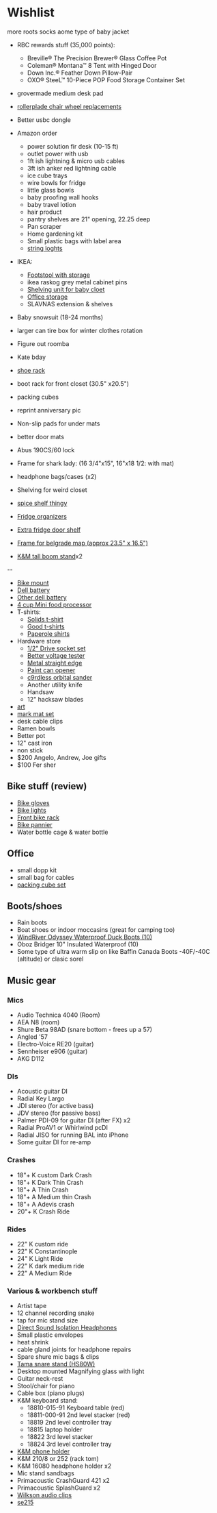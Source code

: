 # Wishlist

more roots socks
aome type of baby jacket 

- RBC rewards stuff (35,000 points):
  - Breville® The Precision Brewer® Glass Coffee Pot
  - Coleman® Montana™ 8 Tent with Hinged Door
  - Down Inc.® Feather Down Pillow-Pair
  - OXO® SteeL™ 10-Piece POP Food Storage Container Set

- grovermade medium desk pad
- [rollerplade chair wheel replacements](https://theofficeoasis.com/products/rollerblade-office-chair-wheels/?variant=31153418764342)
- Better usbc dongle

- Amazon order
  - power solution fir desk (10-15 ft)
  - outlet power with usb
  - 1ft ish lightning & micro usb cables
  - 3ft ish anker red lightning cable
  - ice cube trays
  - wire bowls for fridge
  - little glass bowls
  - baby proofing wall hooks
  - baby travel lotion
  - hair product
  - pantry shelves are 21" opening, 22.25 deep
  - Pan scraper
  - Home gardening kit
  - Small plastic bags with label area
  - [string loghts](https://www.amazon.ca/KNONEW-Photo-Clip-String-Lights/dp/B07FTBNV7L/)

- IKEA:
  - [Footstool with storage](https://www.ikea.com/ca/en/p/gamlehult-footstool-with-storage-rattan-anthracite-10434309/)
  - ikea raskog grey metal cabinet pins
  - [Shelving unit for baby cloet](https://www.ikea.com/ca/en/p/bror-shelving-unit-black-s89276463/)
  - [Office storage](https://www.ikea.com/ca/en/p/bekant-storage-unit-with-smart-lock-mesh-white-s19286899/)
  - SLAVNAS extension & shelves

- Baby snowsuit (18-24 months)
- larger can tire box for winter clothes rotation
- Figure out roomba
- Kate bday
- [shoe rack](https://www.mobilevisionus.com/bamboo/bamboo-boot-rack-amp-shoe-organizer)
- boot rack for front closet (30.5" x20.5")
- packing cubes
- reprint anniversary pic
- Non-slip pads for under mats
- better door mats
- Abus 190CS/60 lock
- Frame for shark lady: (16 3/4"x15", 16"x18 1/2: with mat)
- headphone bags/cases (x2)
- Shelving for weird closet
- [spice shelf thingy](https://solutions-stores.ca/classic-spicestack-24-bottle-organizer/)
- [Fridge organizers](https://www.containerstore.com/organization-projects/kitchen/project/organize-your-fridge)
- [Extra fridge door shelf](https://www.searspartsdirect.com/product/3fkhd2hk4f-0046-464/id-67003777)
- [Frame for belgrade map (approx 23.5" x 16.5")](https://www.arttoframe.com/23x15-Satin-White-Frame-picture-frame/FRBW26074?page_type=E)
- [K&M tall boom stand](http://www.economik.com/km/21021-black/)x2

--

- [Bike mount](https://www.amazon.ca/Indoor-Outdoor-Bicycle-Storage-System-33-42mm/dp/B00U08FHZA/)
- [Dell battery](http://www.laptopcharge.ca/category/search/dell/xps+13+9360.aspx)
- [Other dell battery](https://www.canada-laptop-battery.com/canada-battery-dell-6097.html#)
- [4 cup Mini food processor](https://www.amazon.ca/Cuisinart-CH-4BKC-Elite-Mini-Chopper/dp/B003WH9ID8/)
- T-shirts:
  - [Solids t-shirt](https://solids.bandcamp.com/merch)
  - [Good t-shirts](https://us.kowtowclothing.com/)
  - [Paperole shirts](https://www.paperole.com/)
- Hardware store
  - [1/2" Drive socket set](https://www.homedepot.ca/product/dewalt-1-2-inch-drive-combination-impact-socket-set-23-piece-/1001104069)
  - [Better voltage tester](https://www.homedepot.ca/product/klein-tools-dual-range-non-contact-voltage-tester/1000705444)
  - [Metal straight edge](https://www.homedepot.ca/product/empire-9-1-2-in-heavy-duty-try-square/1000812524)
  - [Paint can opener](https://www.homedepot.ca/product/bennett-paint-can-opener-metal/1000183133)
  - [c9rdless orbital sander](https://www.homedepot.ca/product/makita-18v-cordless-random-orbit-sander-tool-only-/1000718274)
  - Another utility knife
  - Handsaw
  - 12" hacksaw blades
- [art](https://www.concealed-art.com/nes-art)
- [mark mat set](https://www.thepepinshop.com/collections/storage-utility/products/mark-mat-set-jungle-3-markers)
- desk cable clips
- Ramen bowls
- Better pot
- 12" cast iron
- non stick
- $200 Angelo, Andrew, Joe gifts
- $100 Fer sher

## Bike stuff (review)

- [Bike gloves](https://www.cyclingweekly.com/group-tests/the-best-winter-cycling-gloves-6216)
- [Bike lights](https://www.cyclingweekly.com/group-tests/cycling-lights-buyers-guide-141811)
- [Front bike rack](https://www.primeauvelo.com/en/journey-dlx-lowrider-front-rack-22171-0011625.html)
- [Bike pannier](https://www.twowheelgear.com/collections/panniers/products/pannier-backpack-convertible-lite-and-plus?variant=31656254963772)
- Water bottle cage & water bottle

## Office

- small dopp kit
- small bag for cables
- [packing cube set](https://packhacker.com/travel-gear/category/organizers-and-pouches/packing-cubes/)

## Boots/shoes

- Rain boots
- Boat shoes or indoor moccasins (great for camping too)
- [WindRiver Odyssey Waterproof Duck Boots (10)](https://www.marks.com/en/windriver-mens-odyssey-waterproof-duck-boots-103219.html)
- Oboz Bridger 10" Insulated Waterproof (10)
- Some type of ultra warm slip on like Baffin Canada Boots -40F/-40C (altitude) or clasic sorel

## Music gear

### Mics

- Audio Technica 4040 (Room)
- AEA N8 (room)
- Shure Beta 98AD (snare bottom - frees up a 57)
- Angled '57
- Electro-Voice RE20 (guitar)
- Sennheiser e906 (guitar)
- AKG D112

### DIs

- Acoustic guitar DI
- Radial Key Largo
- JDI stereo (for active bass)
- JDV stereo (for passive bass)
- Palmer PDI-09 for guitar DI (after FX) x2
- Radial ProAV1 or Whirlwind pcDI
- Radial JISO for running BAL into iPhone
- Some guitar DI for re-amp

### Crashes

- 18"+ K custom Dark Crash
- 18"+ K Dark Thin Crash
- 18"+ A Thin Crash
- 18"+ A Medium thin Crash
- 18"+ A Adevis crash
- 20"+ K Crash Ride

### Rides

- 22" K custom ride
- 22" K Constantinople
- 24" K Light Ride
- 22" K dark medium ride
- 22" A Medium Ride

### Various & workbench stuff

- Artist tape
- 12 channel recording snake
- tap for mic stand size
- [Direct Sound Isolation Headphones](https://www.extremeheadphones.com/product-page/ex29-plus)
- Small plastic envelopes
- heat shrink
- cable gland joints for headphone repairs
- Spare shure mic bags & clips
- [Tama snare stand (HS80W)](https://www.timpano-percussion.com/us/pied-de-caisse-claire-tama-roadpro-hs80w.html?id=43102689)
- Desktop mounted Magnifying glass with light
- Guitar neck-rest
- Stool/chair for piano
- Cable box (piano plugs)
- K&M keyboard stand:
  - 18810-015-91 Keyboard table (red)
  - 18811-000-91 2nd level stacker (red)
  - 18819 2nd level controller tray
  - 18815 laptop holder
  - 18822 3rd level stacker
  - 18824 3rd level controller tray
- [K&M phone holder](https://www.amazon.ca/dp/B00AF65OBE?tag=marcpric08-21)
- K&M 210/8 or 252 (rack tom)
- K&M 16080 headphone holder x2
- Mic stand sandbags
- Primacoustic CrashGuard 421 x2
- Primacoustic SplashGuard x2
- [Wilkson audio clips](https://www.soundonsound.com/reviews/wilkinson-audio-mic-clips)
- [se215](https://www.shure.com/en-US/products/earphones/se215)
